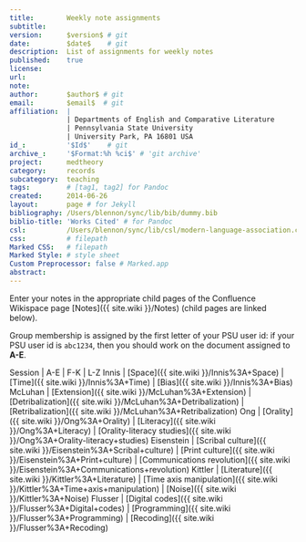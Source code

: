 ```yaml
---
title:        Weekly note assignments
subtitle:     
version:      $version$ # git
date:         $date$    # git
description:  List of assignments for weekly notes
published:    true
license:      
url:          
note:         
author:       $author$ # git
email:        $email$  # git
affiliation:  | 
              | Departments of English and Comparative Literature
              | Pennsylvania State University
              | University Park, PA 16801 USA
id_:          '$Id$'    # git
archive_:     '$Format:%h %ci$' # 'git archive'
project:      medtheory
category:     records
subcategory:  teaching
tags:         # [tag1, tag2] for Pandoc
created:      2014-06-26
layout:       page # for Jekyll
bibliography: /Users/blennon/sync/lib/bib/dummy.bib
biblio-title: 'Works Cited' # for Pandoc
csl:          /Users/blennon/sync/lib/csl/modern-language-association.csl
css:          # filepath
Marked CSS:   # filepath
Marked Style: # style sheet
Custom Preprocessor: false # Marked.app
abstract:     
---
```


Enter your notes in the appropriate child pages of the Confluence Wikispace page [Notes]({{ site.wiki }}/Notes) (child pages are linked below).

Group membership is assigned by the first letter of your PSU user id: if your PSU user id is `abc1234`, then you should work on the document assigned to **A-E**.

Session | A-E | F-K | L-Z
Innis | [Space]({{ site.wiki }}/Innis%3A+Space) | [Time]({{ site.wiki }}/Innis%3A+Time) | [Bias]({{ site.wiki }}/Innis%3A+Bias)
McLuhan | [Extension]({{ site.wiki }}/McLuhan%3A+Extension) | [Detribalization]({{ site.wiki }}/McLuhan%3A+Detribalization) | [Retribalization]({{ site.wiki }}/McLuhan%3A+Retribalization)
Ong | [Orality]({{ site.wiki }}/Ong%3A+Orality) | [Literacy]({{ site.wiki }}/Ong%3A+Literacy) | [Orality-literacy studies]({{ site.wiki }}/Ong%3A+Orality-literacy+studies)
Eisenstein | [Scribal culture]({{ site.wiki }}/Eisenstein%3A+Scribal+culture) | [Print culture]({{ site.wiki }}/Eisenstein%3A+Print+culture) | [Communications revolution]({{ site.wiki }}/Eisenstein%3A+Communications+revolution)
Kittler | [Literature]({{ site.wiki }}/Kittler%3A+Literature) | [Time axis manipulation]({{ site.wiki }}/Kittler%3A+Time+axis+manipulation) | [Noise]({{ site.wiki }}/Kittler%3A+Noise)
Flusser | [Digital codes]({{ site.wiki }}/Flusser%3A+Digital+codes) | [Programming]({{ site.wiki }}/Flusser%3A+Programming) | [Recoding]({{ site.wiki }}/Flusser%3A+Recoding)